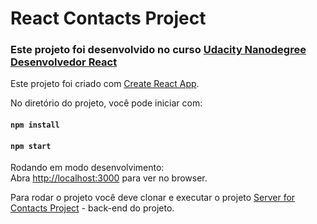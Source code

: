 # React Contacts Project 

### Este projeto foi desenvolvido no curso [Udacity Nanodegree Desenvolvedor React](https://www.udacity.com/course/react-nanodegree--nd019)

Este projeto foi criado com [Create React App](https://github.com/facebookincubator/create-react-app).

No diretório do projeto, você pode iniciar com:

#### `npm install`

#### `npm start`

Rodando em modo desenvolvimento:<br>
Abra [http://localhost:3000](http://localhost:3000) para ver no browser.

Para rodar o projeto você deve clonar e executar o projeto [Server for Contacts Project](https://github.com/udacity/reactnd-contacts-server.git) - back-end do projeto.
